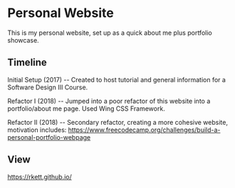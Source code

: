 # Personal Website

This is my personal website, set up as a quick about me plus portfolio showcase. 

## Timeline

Initial Setup (2017) -- Created to host tutorial and general information for a Software Design III Course.

Refactor I (2018) -- Jumped into a poor refactor of this website into a portfolio/about me page. Used Wing CSS Framework.

Refactor II (2018) -- Secondary refactor, creating a more cohesive website, motivation includes: https://www.freecodecamp.org/challenges/build-a-personal-portfolio-webpage

## View

https://rkett.github.io/
